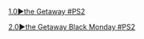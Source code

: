 <!--

<details>
<summary>layout: page
title: "the Getaway"
permalink: https://jeuxsf.github.io/JSF/sony/theGetaway/

</details>
  
#### hidden field with metadata

-->






[1.0►the Getaway #PS2](https://ouo.io/3ouE3q)

[2.0►the Getaway Black Monday #PS2](https://ouo.io/NFq15X)
